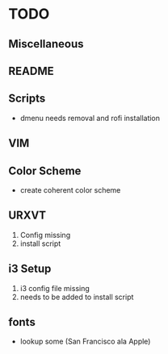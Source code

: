 # TODO

## Miscellaneous

## README

## Scripts

* dmenu needs removal and rofi installation

## VIM

## Color Scheme

* create coherent color scheme

## URXVT

1. Config missing
2. install script

## i3 Setup

1. i3 config file missing
2. needs to be added to install script

## fonts

* lookup some (San Francisco ala Apple)

